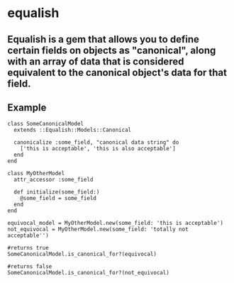 # equalish

## Equalish is a gem that allows you to define certain fields on objects as "canonical", along with an array of data that is considered equivalent to the canonical object's data for that field.

## Example

```
class SomeCanonicalModel
  extends ::Equalish::Models::Canonical

  canonicalize :some_field, "canonical data string" do
    ['this is acceptable', 'this is also acceptable']
  end
end

class MyOtherModel
  attr_accessor :some_field
  
  def initialize(some_field:)
    @some_field = some_field
  end
end

equivocal_model = MyOtherModel.new(some_field: 'this is acceptable')
not_equivocal = MyOtherModel.new(some_field: 'totally not acceptable'')

#returns true
SomeCanonicalModel.is_canonical_for?(equivocal)

#returns false
SomeCanonicalModel.is_canonical_for?(not_equivocal)
```
